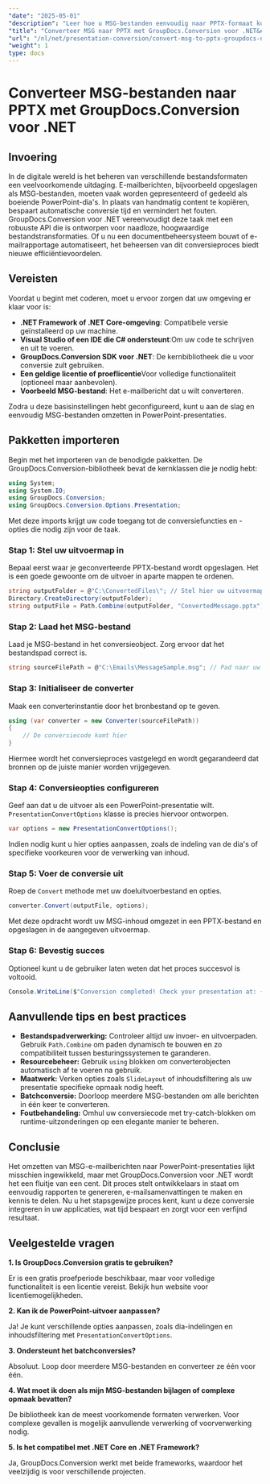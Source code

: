 ```yaml
---
"date": "2025-05-01"
"description": "Leer hoe u MSG-bestanden eenvoudig naar PPTX-formaat kunt converteren met GroupDocs.Conversion voor .NET. Stroomlijn uw documentbeheer en verbeter uw productiviteit."
"title": "Converteer MSG naar PPTX met GroupDocs.Conversion voor .NET&#58; een stapsgewijze handleiding"
"url": "/nl/net/presentation-conversion/convert-msg-to-pptx-groupdocs-net/"
"weight": 1
type: docs
---
```

# Converteer MSG-bestanden naar PPTX met GroupDocs.Conversion voor .NET

## Invoering

In de digitale wereld is het beheren van verschillende bestandsformaten een veelvoorkomende uitdaging. E-mailberichten, bijvoorbeeld opgeslagen als MSG-bestanden, moeten vaak worden gepresenteerd of gedeeld als boeiende PowerPoint-dia's. In plaats van handmatig content te kopiëren, bespaart automatische conversie tijd en vermindert het fouten. GroupDocs.Conversion voor .NET vereenvoudigt deze taak met een robuuste API die is ontworpen voor naadloze, hoogwaardige bestandstransformaties. Of u nu een documentbeheersysteem bouwt of e-mailrapportage automatiseert, het beheersen van dit conversieproces biedt nieuwe efficiëntievoordelen.

## Vereisten

Voordat u begint met coderen, moet u ervoor zorgen dat uw omgeving er klaar voor is:

- **.NET Framework of .NET Core-omgeving**: Compatibele versie geïnstalleerd op uw machine.
- **Visual Studio of een IDE die C# ondersteunt**:Om uw code te schrijven en uit te voeren.
- **GroupDocs.Conversion SDK voor .NET**: De kernbibliotheek die u voor conversie zult gebruiken.
- **Een geldige licentie of proeflicentie**Voor volledige functionaliteit (optioneel maar aanbevolen).
- **Voorbeeld MSG-bestand**: Het e-mailbericht dat u wilt converteren.

Zodra u deze basisinstellingen hebt geconfigureerd, kunt u aan de slag en eenvoudig MSG-bestanden omzetten in PowerPoint-presentaties.


## Pakketten importeren

Begin met het importeren van de benodigde pakketten. De GroupDocs.Conversion-bibliotheek bevat de kernklassen die je nodig hebt:

```csharp
using System;
using System.IO;
using GroupDocs.Conversion;
using GroupDocs.Conversion.Options.Presentation;
```

Met deze imports krijgt uw code toegang tot de conversiefuncties en -opties die nodig zijn voor de taak.

### Stap 1: Stel uw uitvoermap in

Bepaal eerst waar je geconverteerde PPTX-bestand wordt opgeslagen. Het is een goede gewoonte om de uitvoer in aparte mappen te ordenen.

```csharp
string outputFolder = @"C:\ConvertedFiles\"; // Stel hier uw uitvoermappad in
Directory.CreateDirectory(outputFolder);
string outputFile = Path.Combine(outputFolder, "ConvertedMessage.pptx");
```

### Stap 2: Laad het MSG-bestand

Laad je MSG-bestand in het conversieobject. Zorg ervoor dat het bestandspad correct is.

```csharp
string sourceFilePath = @"C:\Emails\MessageSample.msg"; // Pad naar uw MSG-bestand
```

### Stap 3: Initialiseer de converter

Maak een converterinstantie door het bronbestand op te geven.

```csharp
using (var converter = new Converter(sourceFilePath))
{
    // De conversiecode komt hier
}
```

Hiermee wordt het conversieproces vastgelegd en wordt gegarandeerd dat bronnen op de juiste manier worden vrijgegeven.

### Stap 4: Conversieopties configureren

Geef aan dat u de uitvoer als een PowerPoint-presentatie wilt. `PresentationConvertOptions` klasse is precies hiervoor ontworpen.

```csharp
var options = new PresentationConvertOptions();
```

Indien nodig kunt u hier opties aanpassen, zoals de indeling van de dia's of specifieke voorkeuren voor de verwerking van inhoud.

### Stap 5: Voer de conversie uit

Roep de `Convert` methode met uw doeluitvoerbestand en opties.

```csharp
converter.Convert(outputFile, options);
```

Met deze opdracht wordt uw MSG-inhoud omgezet in een PPTX-bestand en opgeslagen in de aangegeven uitvoermap.

### Stap 6: Bevestig succes

Optioneel kunt u de gebruiker laten weten dat het proces succesvol is voltooid.

```csharp
Console.WriteLine($"Conversion completed! Check your presentation at: {outputFile}");
```

## Aanvullende tips en best practices

- **Bestandspadverwerking:** Controleer altijd uw invoer- en uitvoerpaden. Gebruik `Path.Combine` om paden dynamisch te bouwen en zo compatibiliteit tussen besturingssystemen te garanderen.
- **Resourcebeheer:** Gebruik `using` blokken om converterobjecten automatisch af te voeren na gebruik.
- **Maatwerk:** Verken opties zoals `SlideLayout` of inhoudsfiltering als uw presentatie specifieke opmaak nodig heeft.
- **Batchconversie:** Doorloop meerdere MSG-bestanden om alle berichten in één keer te converteren.
- **Foutbehandeling:** Omhul uw conversiecode met try-catch-blokken om runtime-uitzonderingen op een elegante manier te beheren.


## Conclusie

Het omzetten van MSG-e-mailberichten naar PowerPoint-presentaties lijkt misschien ingewikkeld, maar met GroupDocs.Conversion voor .NET wordt het een fluitje van een cent. Dit proces stelt ontwikkelaars in staat om eenvoudig rapporten te genereren, e-mailsamenvattingen te maken en kennis te delen. Nu u het stapsgewijze proces kent, kunt u deze conversie integreren in uw applicaties, wat tijd bespaart en zorgt voor een verfijnd resultaat.


## Veelgestelde vragen

**1. Is GroupDocs.Conversion gratis te gebruiken?**  

Er is een gratis proefperiode beschikbaar, maar voor volledige functionaliteit is een licentie vereist. Bekijk hun website voor licentiemogelijkheden.

**2. Kan ik de PowerPoint-uitvoer aanpassen?**  

Ja! Je kunt verschillende opties aanpassen, zoals dia-indelingen en inhoudsfiltering met `PresentationConvertOptions`.

**3. Ondersteunt het batchconversies?**  

Absoluut. Loop door meerdere MSG-bestanden en converteer ze één voor één.

**4. Wat moet ik doen als mijn MSG-bestanden bijlagen of complexe opmaak bevatten?**  

De bibliotheek kan de meest voorkomende formaten verwerken. Voor complexe gevallen is mogelijk aanvullende verwerking of voorverwerking nodig.

**5. Is het compatibel met .NET Core en .NET Framework?**  

Ja, GroupDocs.Conversion werkt met beide frameworks, waardoor het veelzijdig is voor verschillende projecten.